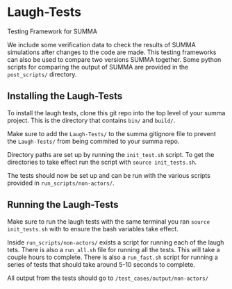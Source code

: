 # Laugh-Tests
Testing Framework for SUMMA

We include some verification data to check the results of SUMMA simulations after changes to the code are made. This testing frameworks can also be used to compare two versions SUMMA together. Some python scripts for comparing the output of SUMMA are provided in the `post_scripts/` directory.

## Installing the Laugh-Tests
To install the laugh tests, clone this git repo into the top level of your summa project. This is the directory that contains `bin/` and `build/`.

Make sure to add the `Laugh-Tests/` to the summa gitignore file to prevent the `Laugh-Tests/` from being commited to your summa repo.

Directory paths are set up by running the `init_test.sh` script. To get the directories to take effect run the script with `source init_tests.sh`.

The tests should now be set up and can be run with the various scripts provided in `run_scripts/non-actors/`.

## Running the Laugh-Tests
Make sure to run the laugh tests with the same terminal you ran `source init_tests.sh` with to ensure the bash variables take effect.

Inside `run_scripts/non-actors/` exists a script for running each of the laugh tets. There is also a `run_all.sh` file for running all the tests. This will take a couple hours to complete. There is also a `run_fast.sh` script for running a series of tests that should take around 5-10 seconds to complete.

All output from the tests should go to `/test_cases/output/non-actors/`



